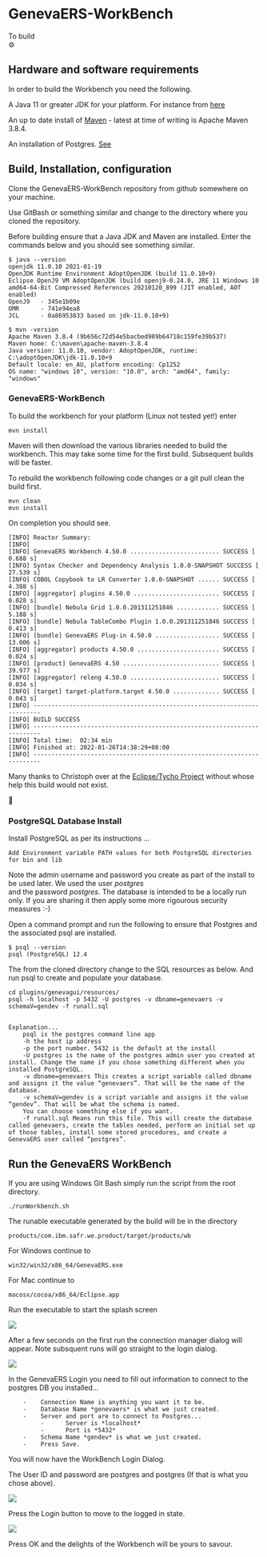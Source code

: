 # GenevaERS-WorkBench  
To build  
:gear:  

## Hardware and software requirements

In order to build the Workbench you need the following.

A Java 11 or greater JDK for your platform. For instance from [here](https://adoptopenjdk.net/)

An up to date install of [Maven](https://maven.apache.org/download.cgi) - latest at time of writing is Apache Maven 3.8.4.

An installation of Postgres. [See](https://www.postgresql.org/download/)



## Build, Installation, configuration

Clone the GenevaERS-WorkBench repository from github somewhere on your machine.

Use GitBash or something similar and change to the directory where you cloned the repository.

Before building ensure that a Java JDK and Maven are installed.
Enter the commands below and you should see something similar.

    $ java --version
    openjdk 11.0.10 2021-01-19
    OpenJDK Runtime Environment AdoptOpenJDK (build 11.0.10+9)
    Eclipse OpenJ9 VM AdoptOpenJDK (build openj9-0.24.0, JRE 11 Windows 10 amd64-64-Bit Compressed References 20210120_899 (JIT enabled, AOT enabled)
    OpenJ9   - 345e1b09e
    OMR      - 741e94ea8
    JCL      - 0a86953833 based on jdk-11.0.10+9)

    $ mvn -version
    Apache Maven 3.8.4 (9b656c72d54e5bacbed989b64718c159fe39b537)
    Maven home: C:\maven\apache-maven-3.8.4
    Java version: 11.0.10, vendor: AdoptOpenJDK, runtime: C:\adoptOpenJDK\jdk-11.0.10+9
    Default locale: en_AU, platform encoding: Cp1252
    OS name: "windows 10", version: "10.0", arch: "amd64", family: "windows"

### GenevaERS-WorkBench

To build the workbench for your platform (Linux not tested yet!) enter

    mvn install

Maven will then download the various libraries needed to build the workbench.
This may take some time for the first build. Subsequent builds will be faster.

To rebuild the workbench following code changes or a git pull clean the build first.

    mvn clean
    mvn install

On completion you should see.

    [INFO] Reactor Summary:
    [INFO]
    [INFO] GenevaERS Workbench 4.50.0 ......................... SUCCESS [  0.688 s]
    [INFO] Syntax Checker and Dependency Analysis 1.0.0-SNAPSHOT SUCCESS [ 27.539 s]
    [INFO] COBOL Copybook to LR Converter 1.0.0-SNAPSHOT ...... SUCCESS [  4.388 s]
    [INFO] [aggregator] plugins 4.50.0 ........................ SUCCESS [  0.028 s]
    [INFO] [bundle] Nebula Grid 1.0.0.201311251846 ............ SUCCESS [  5.188 s]
    [INFO] [bundle] Nebula TableCombo Plugin 1.0.0.201311251846 SUCCESS [  0.413 s]
    [INFO] [bundle] GenevaERS Plug-in 4.50.0 .................. SUCCESS [ 13.006 s]
    [INFO] [aggregator] products 4.50.0 ....................... SUCCESS [  0.024 s]
    [INFO] [product] GenevaERS 4.50 ........................... SUCCESS [ 39.977 s]
    [INFO] [aggregator] releng 4.50.0 ......................... SUCCESS [  0.034 s]
    [INFO] [target] target-platform.target 4.50.0 ............. SUCCESS [  0.043 s]
    [INFO] ------------------------------------------------------------------------
    [INFO] BUILD SUCCESS
    [INFO] ------------------------------------------------------------------------
    [INFO] Total time:  02:34 min
    [INFO] Finished at: 2022-01-26T14:38:29+08:00
    [INFO] ------------------------------------------------------------------------

Many thanks to Christoph over at the [Eclipse/Tycho Project](https://github.com/eclipse/tycho) without whose help this build would not exist.

:thinking:  

### PostgreSQL Database Install  
Install PostgreSQL as per its instructions ...  

	Add Environment variable PATH values for both PostgreSQL directories for bin and lib  

Note the admin username and password you create as part of the install to be used later. We used the user *postgres*  
and the password *postgres*.  The database is intended to be a locally run only.
If you are sharing it then apply some more rigourous security measures :-)

Open a command prompt and run the following to ensure that Postgres and the associated psql are installed.

    $ psql --version
    psql (PostgreSQL) 12.4

The from the cloned directory change to the SQL resources as below.
And run psql to create and populate your database. 

    cd plugins/genevagui/resources/
    psql -h localhost -p 5432 -U postgres -v dbname=genevaers -v schemaV=gendev -f runall.sql


    Explanation... 
        psql is the postgres command line app  
        -h the host ip address  
        -p the port number. 5432 is the default at the install  
        -U postgres is the name of the postgres admin user you created at install. Change the name if you chose something different when you installed PostgreSQL.  
        -v dbname=genevaers This creates a script variable called dbname and assigns it the value “genevaers”. That will be the name of the database.  
        -v schemaV=gendev is a script variable and assigns it the value “gendev”. That will be what the schema is named.  
        You can choose something else if you want.
        -f runall.sql Means run this file. This will create the database called genevaers, create the tables needed, perform an initial set up of those tables, install some stored procedures, and create a GenevaERS user called “postgres”.  



## Run the GenevaERS WorkBench

If you are using Windows Git Bash simply run the script from the root directory.

    ./runWorkbench.sh

The runable executable generated by the build will be in the directory

    products/com.ibm.safr.we.product/target/products/wb

For Windows continue to 

    win32/win32/x86_64/GenevaERS.exe

For Mac continue to 

    macosx/cocoa/x86_64/Eclipse.app

Run the executable to start the splash screen 

<img src ="plugins/genevagui/splash.bmp">



After a few seconds on the first run the connection manager dialog will appear. Note subsquent runs will go straight to the login dialog.

<img src="docs/images/connection.png">



In the GenevaERS Login you need to fill out information to connect to the postgres DB you installed...  
```  
    -    Connection Name is anything you want it to be.
    -    Database Name *genevaers* is what we just created.
    -    Server and port are to connect to Postgres... 
         -	    Server is *localhost*
         -	    Port is *5432*  
    -    Schema Name *gendev* is what we just created.  
    -    Press Save.  
```



You will now have the WorkBench Login Dialog. 

The User ID and password are postgres and postgres (If that is what you chose above). 


<img src="docs/images/password.png">


Press the Login button to move to the logged in state. 


<img src="docs/images/login.png">


Press OK and the delights of the Workbench will be yours to savour.
